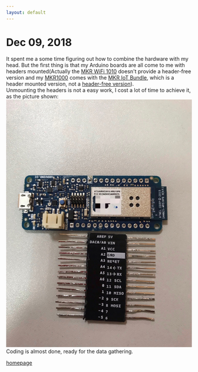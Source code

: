 ```yaml
---
layout: default
---
```


# Dec 09, 2018

It spent me a some time figuring out how to combine the hardware with my head. But the first thing is that my Arduino boards are all come to me with headers mounted(Actually the [MKR WiFi 1010](https://store.arduino.cc/usa/arduino-mkr-wifi-1010) doesn't provide a header-free version and my [MKR1000](https://store.arduino.cc/usa/arduino-mkr1000-with-headers-mounted) comes with the [MKR IoT Bundle](https://store.arduino.cc/usa/arduino-iot-mkr1000-bundle), which is a header mounted version, not a [header-free version](https://store.arduino.cc/usa/arduino-mkr1000)).  
Unmounting the headers is not a easy work, I cost a lot of time to achieve it, as the picture shown:  
![PlainBoard](/images/PlainBoard.jpg)  
Coding is almost done, ready for the data gathering.

[homepage](/)
